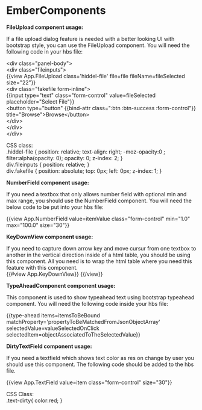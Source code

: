 EmberComponents
===============

<b>FileUpload component usage:</B>

If a file upload dialog feature is needed with a better looking UI with bootstrap style, you can use the FileUpload component. You will need the following code in your hbs file: 

&lt;div class="panel-body"&gt;    
   &lt;div class="fileinputs"&gt;                                                                                              
      {{view App.FileUpload class='hiddel-file' file=file fileName=fileSelected size="22"}}                                     
      &lt;div class="fakefile form-inline"&gt;                                                                                  
        {{input type="text" class="form-control" value=fileSelected placeholder="Select File"}}                                   
         &lt;button type="button" {{bind-attr class=":btn :btn-success :form-control"}} title="Browse"&gt;Browse&lt;/button&gt;  
      &lt;/div&gt;                                                                                                                
   &lt;/div&gt;                                                                                                                  
&lt;/div&gt;                                                                                                                    


CSS class:                                                                                                                       
.hiddel-file {
       position: relative;
       text-align: right;
       -moz-opacity:0 ;
       filter:alpha(opacity: 0);
       opacity: 0;
       z-index: 2;
}                                                                                                                             
div.fileinputs {
       position: relative;
}                                                                                                                             
div.fakefile {
       position: absolute;
       top: 0px;
       left: 0px;
       z-index: 1;
}

<b>NumberField component usage:</b>

If you need a textbox that only allows number field with optional min and max range, you should use the NumberField component. You will need the below code to be put into your hbs file:

{{view App.NumberField value=itemValue class="form-control"  min="1.0" max="100.0" size="30"}}                                

<b>KeyDownView component usage:</b>

If you need to capture down arrow key and move cursur from one textbox to another in the vertical direction inside of a html table, you should be using this component. All you need is to wrap the html table where you need this feature with this component.                                                                                                                      
{{#view App.KeyDownView}} {{/view}}

<b>TypeAheadComponent component usage:</b>

This component is used to show typeahead text using bootstrap typeahead component. You will need the following code inside your hbs file:

{{type-ahead items=itemsToBeBound matchProperty='propertyToBeMatchedFromJsonObjectArray' selectedValue=valueSelectedOnClick selectedItem=objectAssociatedToTheSelectedValue}}

<b>DirtyTextField component usage:</b>

If you need a textfield which shows text color as res on change by user you should use this component. The following code should be added to the hbs file.

{{view App.TextField value=item class="form-control" size="30"}}

CSS Class:                                                                                                                    
.text-dirty{
 color:red;
}
